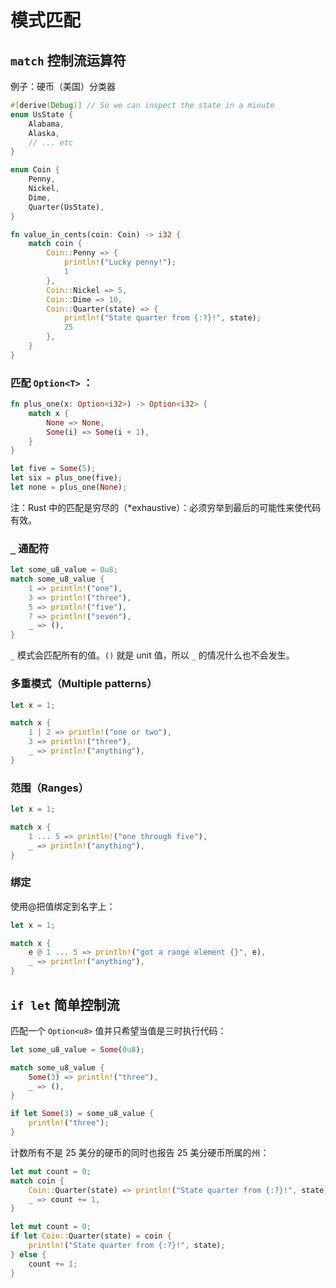 
# 模式匹配

## `match` 控制流运算符

例子：硬币（美国）分类器

```rust
#[derive(Debug)] // So we can inspect the state in a minute
enum UsState {
    Alabama,
    Alaska,
    // ... etc
}

enum Coin {
    Penny,
    Nickel,
    Dime,
    Quarter(UsState),
}

fn value_in_cents(coin: Coin) -> i32 {
    match coin {
        Coin::Penny => {
            println!("Lucky penny!");
            1
        },
        Coin::Nickel => 5,
        Coin::Dime => 10,
        Coin::Quarter(state) => {
            println!("State quarter from {:?}!", state);
            25
        },
    }
}
```

### 匹配 `Option<T>` ：

```rust
fn plus_one(x: Option<i32>) -> Option<i32> {
    match x {
        None => None,
        Some(i) => Some(i + 1),
    }
}

let five = Some(5);
let six = plus_one(five);
let none = plus_one(None);
```

注：Rust 中的匹配是穷尽的（*exhaustive）：必须穷举到最后的可能性来使代码有效。


### `_` 通配符

```rust
let some_u8_value = 0u8;
match some_u8_value {
    1 => println!("one"),
    3 => println!("three"),
    5 => println!("five"),
    7 => println!("seven"),
    _ => (),
}
```

`_` 模式会匹配所有的值。`()` 就是 unit 值，所以 `_` 的情况什么也不会发生。

### 多重模式（Multiple patterns）

```rust
let x = 1;

match x {
    1 | 2 => println!("one or two"),
    3 => println!("three"),
    _ => println!("anything"),
}
```

### 范围（Ranges）

```rust
let x = 1;

match x {
    1 ... 5 => println!("one through five"),
    _ => println!("anything"),
}
```

### 绑定

使用@把值绑定到名字上：

```rust
let x = 1;

match x {
    e @ 1 ... 5 => println!("got a range element {}", e),
    _ => println!("anything"),
}
```

## `if let` 简单控制流

匹配一个 `Option<u8>` 值并只希望当值是三时执行代码：

```rust
let some_u8_value = Some(0u8);

match some_u8_value {
    Some(3) => println!("three"),
    _ => (),
}

if let Some(3) = some_u8_value {
    println!("three");
}
``` 

计数所有不是 25 美分的硬币的同时也报告 25 美分硬币所属的州：

```rust
let mut count = 0;
match coin {
    Coin::Quarter(state) => println!("State quarter from {:?}!", state),
    _ => count += 1,
}

let mut count = 0;
if let Coin::Quarter(state) = coin {
    println!("State quarter from {:?}!", state);
} else {
    count += 1;
}
```
